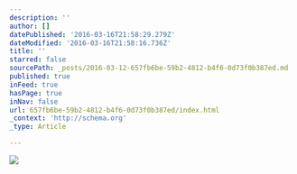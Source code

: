 ```yaml
---
description: ''
author: []
datePublished: '2016-03-16T21:58:29.279Z'
dateModified: '2016-03-16T21:58:16.736Z'
title: ''
starred: false
sourcePath: _posts/2016-03-12-657fb6be-59b2-4812-b4f6-0d73f0b387ed.md
published: true
inFeed: true
hasPage: true
inNav: false
url: 657fb6be-59b2-4812-b4f6-0d73f0b387ed/index.html
_context: 'http://schema.org'
_type: Article

---
```

![](https://the-grid-user-content.s3-us-west-2.amazonaws.com/b950e83f-addf-4fe4-880b-3fcac8c757bd.png)